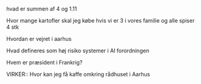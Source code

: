 hvad er summen af 4 og 1.11

Hvor mange kartofler skal jeg købe hvis vi er 3 i vores familie og alle spiser 4 stk

Hvordan er vejret i aarhus

Hvad defineres som høj risiko systemer i AI forordningen

Hvem er præsident i Frankrig?

VIRKER:: Hvor kan jeg få kaffe omkring rådhuset i Aarhus